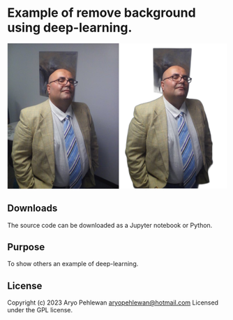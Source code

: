 # Example of remove background using deep-learning.

![Screenshot](result.png)

## Downloads
The source code can be downloaded as a Jupyter notebook or Python.

## Purpose
To show others an example of deep-learning.

## License
Copyright (c) 2023 Aryo Pehlewan aryopehlewan@hotmail.com 
Licensed under the GPL license.


